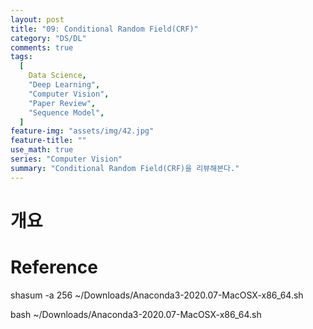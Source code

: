 ```yaml
---
layout: post
title: "09: Conditional Random Field(CRF)"
category: "DS/DL"
comments: true
tags:
  [
    Data Science,
    "Deep Learning",
    "Computer Vision",
    "Paper Review",
    "Sequence Model",
  ]
feature-img: "assets/img/42.jpg"
feature-title: ""
use_math: true
series: "Computer Vision"
summary: "Conditional Random Field(CRF)을 리뷰해본다."
---
```


# 개요

# Reference

shasum -a 256 ~/Downloads/Anaconda3-2020.07-MacOSX-x86_64.sh

bash ~/Downloads/Anaconda3-2020.07-MacOSX-x86_64.sh
